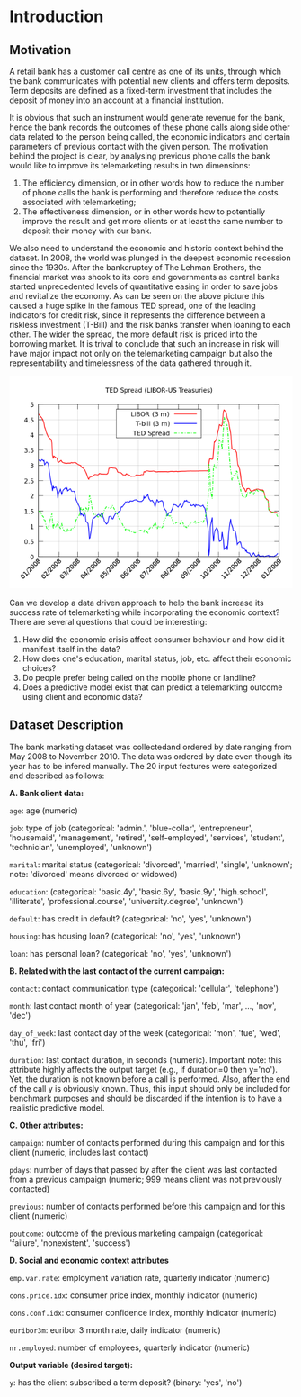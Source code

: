 # Introduction

## Motivation

A retail bank has a customer call centre as one of its units, through which the bank communicates with potential new clients and offers term deposits. Term deposits are defined as a fixed-term investment that includes the deposit of money into an account at a financial institution.

It is obvious that such an instrument would generate revenue for the bank, hence the bank records the outcomes of these phone calls along side other data related to the person being called, the economic indicators and certain parameters of previous contact with the given person. The motivation behind the project is clear, by analysing previous phone calls the bank would like to improve its telemarketing results in two dimensions:

1. The efficiency dimension, or in other words how to reduce the number of phone calls the bank is performing and therefore reduce the costs associated with telemarketing;
2. The effectiveness dimension, or in other words how to potentially improve the result and get more clients or at least the same number to deposit their money with our bank.

We also need to understand the economic and historic context behind the dataset. In 2008, the world was plunged in the deepest economic recession since the 1930s. After the bankcruptcy of The Lehman Brothers, the financial market was shook to its core and governments as central banks started unprecedented levels of quantitative easing in order to save jobs and revitalize the economy. As can be seen on the above picture this caused a huge spike in the famous TED spread, one of the leading indicators for credit risk, since it represents the difference between a riskless investment (T-Bill) and the risk banks transfer when loaning to each other. The wider the spread, the more default risk is priced into the borrowing market. It is trival to conclude that such an increase in risk will have major impact not only on the telemarketing campaign but also the representability and timelessness of the data gathered through it.

![TED Spread](../figures/1_1_TED_spread.png)

Can we develop a data driven approach to help the bank increase its success rate of telemarketing while incorporating the economic context? There are several questions that could be interesting:

1. How did the economic crisis affect consumer behaviour and how did it manifest itself in the data?
2. How does one's education, marital status, job, etc. affect their economic choices?
3. Do people prefer being called on the mobile phone or landline?
4. Does a predictive model exist that can predict a telemarkting outcome using client and economic data?

## Dataset Description

The bank marketing dataset was collectedand ordered by date ranging from May 2008 to November 2010. The data was ordered by date even though its year has to be infered manually. The 20 input features were categorized and described as follows:

**A. Bank client data:**

`age`: age (numeric)

`job`: type of job (categorical: 'admin.', 'blue-collar', 'entrepreneur', 'housemaid', 'management',
'retired', 'self-employed', 'services', 'student', 'technician', 'unemployed', 'unknown')

`marital`: marital status (categorical: 'divorced', 'married', 'single', 'unknown'; note: 'divorced'
means divorced or widowed)

`education`: (categorical: 'basic.4y', 'basic.6y', 'basic.9y', 'high.school', 'illiterate',
'professional.course', 'university.degree', 'unknown')

`default`: has credit in default? (categorical: 'no', 'yes', 'unknown')

`housing`: has housing loan? (categorical: 'no', 'yes', 'unknown')

`loan`: has personal loan? (categorical: 'no', 'yes', 'unknown')

**B. Related with the last contact of the current campaign:**

`contact`: contact communication type (categorical: 'cellular', 'telephone')

`month`: last contact month of year (categorical: 'jan', 'feb', 'mar', ..., 'nov', 'dec')

`day_of_week`: last contact day of the week (categorical: 'mon', 'tue', 'wed', 'thu', 'fri')

`duration`: last contact duration, in seconds (numeric). Important note: this attribute highly
affects the output target (e.g., if duration=0 then y='no'). Yet, the duration is not known before a
call is performed. Also, after the end of the call y is obviously known. Thus, this input should only
be included for benchmark purposes and should be discarded if the intention is to have a
realistic predictive model.

**C. Other attributes:**


`campaign`: number of contacts performed during this campaign and for this client (numeric,
includes last contact)

`pdays`: number of days that passed by after the client was last contacted from a previous
campaign (numeric; 999 means client was not previously contacted)

`previous`: number of contacts performed before this campaign and for this client (numeric)

`poutcome`: outcome of the previous marketing campaign (categorical: 'failure', 'nonexistent',
'success')

**D. Social and economic context attributes**

`emp.var.rate`: employment variation rate, quarterly indicator (numeric)

`cons.price.idx`: consumer price index, monthly indicator (numeric)

`cons.conf.idx`: consumer confidence index, monthly indicator (numeric)

`euribor3m`: euribor 3 month rate, daily indicator (numeric)

`nr.employed`: number of employees, quarterly indicator (numeric)

**Output variable (desired target):**

`y`: has the client subscribed a term deposit? (binary: 'yes', 'no')

